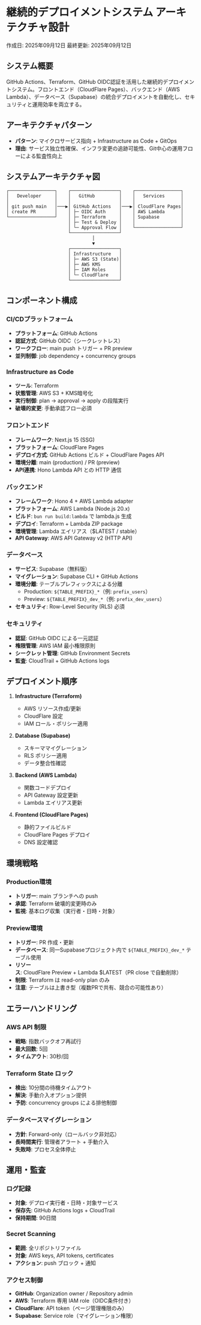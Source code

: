 # 継続的デプロイメントシステム アーキテクチャ設計

作成日: 2025年09月12日
最終更新: 2025年09月12日

## システム概要

GitHub Actions、Terraform、GitHub OIDC認証を活用した継続的デプロイメントシステム。フロントエンド（CloudFlare Pages）、バックエンド（AWS Lambda）、データベース（Supabase）の統合デプロイメントを自動化し、セキュリティと運用効率を両立する。

## アーキテクチャパターン

- **パターン**: マイクロサービス指向 + Infrastructure as Code + GitOps
- **理由**: サービス独立性確保、インフラ変更の追跡可能性、Git中心の運用フローによる監査性向上

## システムアーキテクチャ図

```
┌─────────────────┐    ┌──────────────────┐    ┌─────────────────┐
│   Developer     │    │   GitHub         │    │   Services      │
│                 │    │                  │    │                 │
│ git push main   │───▶│ GitHub Actions   │───▶│ CloudFlare Pages│
│ create PR       │    │ ├─ OIDC Auth     │    │ AWS Lambda      │
└─────────────────┘    │ ├─ Terraform     │    │ Supabase        │
                       │ ├─ Test & Deploy │    │                 │
                       │ └─ Approval Flow │    └─────────────────┘
                       └──────────────────┘
                                │
                                ▼
                       ┌──────────────────┐
                       │ Infrastructure   │
                       │ ├─ AWS S3 (State)│
                       │ ├─ AWS KMS       │
                       │ ├─ IAM Roles     │
                       │ └─ CloudFlare    │
                       └──────────────────┘
```

## コンポーネント構成

### CI/CDプラットフォーム
- **プラットフォーム**: GitHub Actions
- **認証方式**: GitHub OIDC（シークレットレス）
- **ワークフロー**: main push トリガー + PR preview
- **並列制御**: job dependency + concurrency groups

### Infrastructure as Code
- **ツール**: Terraform
- **状態管理**: AWS S3 + KMS暗号化
- **実行制御**: plan → approval → apply の段階実行
- **破壊的変更**: 手動承認フロー必須

### フロントエンド
- **フレームワーク**: Next.js 15 (SSG)
- **プラットフォーム**: CloudFlare Pages
- **デプロイ方式**: GitHub Actions ビルド + CloudFlare Pages API
- **環境分離**: main (production) / PR (preview)
- **API連携**: Hono Lambda API との HTTP 通信

### バックエンド
- **フレームワーク**: Hono 4 + AWS Lambda adapter
- **プラットフォーム**: AWS Lambda (Node.js 20.x)
- **ビルド**: `bun run build:lambda` で lambda.js 生成
- **デプロイ**: Terraform + Lambda ZIP package
- **環境管理**: Lambda エイリアス（$LATEST / stable）
- **API Gateway**: AWS API Gateway v2 (HTTP API)

### データベース
- **サービス**: Supabase（無料版）
- **マイグレーション**: Supabase CLI + GitHub Actions
- **環境分離**: テーブルプレフィックスによる分離
  - Production: `${TABLE_PREFIX}_*`（例: `prefix_users`）
  - Preview: `${TABLE_PREFIX}_dev_*`（例: `prefix_dev_users`）
- **セキュリティ**: Row-Level Security (RLS) 必須

### セキュリティ
- **認証**: GitHub OIDC による一元認証
- **権限管理**: AWS IAM 最小権限原則
- **シークレット管理**: GitHub Environment Secrets
- **監査**: CloudTrail + GitHub Actions logs

## デプロイメント順序

1. **Infrastructure (Terraform)**
   - AWS リソース作成/更新
   - CloudFlare 設定
   - IAM ロール・ポリシー適用

2. **Database (Supabase)**
   - スキーママイグレーション
   - RLS ポリシー適用
   - データ整合性確認

3. **Backend (AWS Lambda)**
   - 関数コードデプロイ
   - API Gateway 設定更新
   - Lambda エイリアス更新

4. **Frontend (CloudFlare Pages)**
   - 静的ファイルビルド
   - CloudFlare Pages デプロイ
   - DNS 設定確認

## 環境戦略

### Production環境
- **トリガー**: main ブランチへの push
- **承認**: Terraform 破壊的変更時のみ
- **監視**: 基本ログ収集（実行者・日時・対象）

### Preview環境
- **トリガー**: PR 作成・更新
- **データベース**: 同一Supabaseプロジェクト内で `${TABLE_PREFIX}_dev_*` テーブル使用
- **リソース**: CloudFlare Preview + Lambda $LATEST（PR close で自動削除）
- **制限**: Terraform は read-only plan のみ
- **注意**: テーブルは上書き型（複数PRで共有、競合の可能性あり）

## エラーハンドリング

### AWS API 制限
- **戦略**: 指数バックオフ再試行
- **最大回数**: 5回
- **タイムアウト**: 30秒/回

### Terraform State ロック
- **検出**: 10分間の待機タイムアウト
- **解決**: 手動介入オプション提供
- **予防**: concurrency groups による排他制御

### データベースマイグレーション
- **方針**: Forward-only（ロールバック非対応）
- **長時間実行**: 管理者アラート + 手動介入
- **失敗時**: プロセス全体停止

## 運用・監査

### ログ記録
- **対象**: デプロイ実行者・日時・対象サービス
- **保存先**: GitHub Actions logs + CloudTrail
- **保持期間**: 90日間

### Secret Scanning
- **範囲**: 全リポジトリファイル
- **対象**: AWS keys, API tokens, certificates
- **アクション**: push ブロック + 通知

### アクセス制御
- **GitHub**: Organization owner / Repository admin
- **AWS**: Terraform 専用 IAM role（OIDC条件付き）
- **CloudFlare**: API token（ページ管理権限のみ）
- **Supabase**: Service role（マイグレーション権限）
